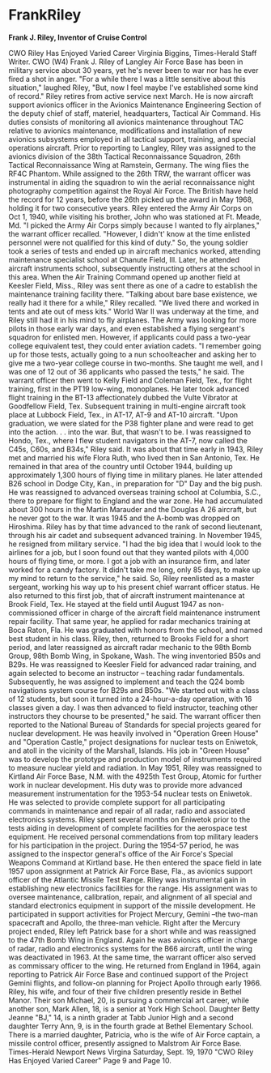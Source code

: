 # FrankRiley
**Frank J. Riley, Inventor of Cruise Control**

CWO Riley Has Enjoyed Varied Career Virginia Biggins, Times-Herald Staff Writer. CWO (W4) Frank J. Riley of Langley Air Force Base has been in military service about 30 years, yet he's never been to war nor has he ever fired a shot in anger. "For a while there I was a little sensitive about this situation," laughed Riley, "But, now I feel maybe I've established some kind of record." Riley retires from active service next March. He is now aircraft support avionics officer in the Avionics Maintenance Engineering Section of the deputy chief of staff, materiel, headquarters, Tactical Air Command. His duties consists of monitoring all avionics maintenance throughout TAC relative to avionics maintenance, modifications and installation of new avionics subsystems employed in all tactical support, training, and special operations aircraft. Prior to reporting to Langley, Riley was assigned to the avionics division of the 38th Tactical Reconnaissance Squadron, 26th Tactical Reconnaissance Wing at Ramstein, Germany. The wing flies the RF4C Phantom. While assigned to the 26th TRW, the warrant officer was instrumental in aiding the squadron to win the aerial reconnaissance night photography competition against the Royal Air Force. The British have held the record for 12 years, before the 26th picked up the award in May 1968, holding it for two consecutive years. Riley entered the Army Air Corps on Oct 1, 1940, while visiting his brother, John who was stationed at Ft. Meade, Md. "I picked the Army Air Corps simply because I wanted to fly airplanes," the warrant officer recalled. "However, I didn't' know at the time enlisted personnel were not qualified for this kind of duty." So, the young soldier took a series of tests and ended up in aircraft mechanics worked, attending maintenance specialist school at Chanute Field, Ill. Later, he attended aircraft instruments school, subsequently instructing others at the school in this area. When the Air Training Command opened up another field at Keesler Field, Miss., Riley was sent there as one of a cadre to establish the maintenance training facility there. "Talking about bare base existence, we really had it there for a while," Riley recalled. "We lived there and worked in tents and ate out of mess kits." World War II was underway at the time, and Riley still had it in his mind to fly airplanes. The Army was looking for more pilots in those early war days, and even established a flying sergeant's squadron for enlisted men. However, if applicants could pass a two-year college equivalent test, they could enter aviation cadets. "I remember going up for those tests, actually going to a nun schoolteacher and asking her to give me a two-year college course in two-months. She taught me well, and I was one of 12 out of 36 applicants who passed the tests," he said. The warrant officer then went to Kelly Field and Coleman Field, Tex., for flight training, first in the PT19 low-wing, monoplanes. He later took advanced flight training in the BT-13 affectionately dubbed the Vulte Vibrator at Goodfellow Field, Tex. Subsequent training in multi-engine aircraft took place at Lubbock Field, Tex., in AT-17, AT-9 and AT-10 aircraft. "Upon graduation, we were slated for the P38 fighter plane and were read to get into the action. . . into the war. But, that wasn't to be. I was reassigned to Hondo, Tex., where I flew student navigators in the AT-7, now called the C45s, C60s, and B34s," Riley said. It was about that time early in 1943, Riley met and married his wife Flora Ruth, who lived then in San Antonio, Tex. He remained in that area of the country until October 1944, building up approximately 1,300 hours of flying time in military planes. He later attended B26 school in Dodge City, Kan., in preparation for "D" Day and the big push. He was reassigned to advanced overseas training school at Columbia, S.C., there to prepare for flight to England and the war zone. He had accumulated about 300 hours in the Martin Marauder and the Douglas A 26 aircraft, but he never got to the war. It was 1945 and the A-bomb was dropped on Hiroshima. Riley has by that time advanced to the rank of second lieutenant, through his air cadet and subsequent advanced training. In November 1945, he resigned from military service. "I had the big idea that I would look to the airlines for a job, but I soon found out that they wanted pilots with 4,000 hours of flying time, or more. I got a job with an insurance firm, and later worked for a candy factory. It didn't take me long, only 85 days, to make up my mind to return to the service," he said. So, Riley reenlisted as a master sergeant, working his way up to his present chief warrant officer status. He also returned to this first job, that of aircraft instrument maintenance at Brook Field, Tex. He stayed at the field until August 1947 as non-commissioned officer in charge of the aircraft field maintenance instrument repair facility. That same year, he applied for radar mechanics training at Boca Raton, Fla. He was graduated with honors from the school, and named best student in his class. Riley, then, returned to Brooks Field for a short period, and later reassigned as aircraft radar mechanic to the 98th Bomb Group, 98th Bomb Wing, in Spokane, Wash. The wing inventoried B50s and B29s. He was reassigned to Keesler Field for advanced radar training, and again selected to become an instructor – teaching radar fundamentals. Subsequently, he was assigned to implement and teach the Q24 bomb navigations system course for B29s and B50s. "We started out with a class of 12 students, but soon it turned into a 24-hour-a-day operation, with 16 classes given a day. I was then advanced to field instructor, teaching other instructors they chourse to be presented," he said. The warrant officer then reported to the National Bureau of Standards for special projects geared for nuclear development. He was heavily involved in "Operation Green House" and "Operation Castle," project designations for nuclear tests on Eniwetok, and atoll in the vicinity of the Marshall, Islands. His job in "Green House" was to develop the prototype and production model of instruments required to measure nuclear yield and radiation. In May 1951, Riley was reassigned to Kirtland Air Force Base, N.M. with the 4925th Test Group, Atomic for further work in nuclear development. His duty was to provide more advanced measurement instrumentation for the 1953-54 nuclear tests on Eniwetok. He was selected to provide complete support for all participating commands in maintenance and repair of all radar, radio and associated electronics systems. Riley spent several months on Eniwetok prior to the tests aiding in development of complete facilities for the aerospace test equipment. He received personal commendations from top military leaders for his participation in the project. During the 1954-57 period, he was assigned to the inspector general's office of the Air Force's Special Weapons Command at Kirtland base. He then entered the space field in late 1957 upon assignment at Patrick Air Force Base, Fla., as avionics support officer of the Atlantic Missile Test Range. Riley was instrumental gain in establishing new electronics facilities for the range. His assignment was to oversee maintenance, calibration, repair, and alignment of all special and standard electronics equipment in support of the missile development. He participated in support activities for Project Mercury, Gemini –the two-man spacecraft and Apollo, the three-man vehicle. Right after the Mercury project ended, Riley left Patrick base for a short while and was reassigned to the 47th Bomb Wing in England. Again he was avionics officer in charge of radar, radio and electronics systems for the B66 aircraft, until the wing was deactivated in 1963. At the same time, the warrant officer also served as commissary officer to the wing. He returned from England in 1964, again reporting to Patrick Air Force Base and continued support of the Project Gemini flights, and follow-on planning for Project Apollo through early 1966. Riley, his wife, and four of their five children presently reside in Bethel Manor. Their son Michael, 20, is pursuing a commercial art career, while another son, Mark Allen, 18, is a senior at York High School. Daughter Betty Jeanne "BJ," 14, is a ninth grader at Tabb Junior High and a second daughter Terry Ann, 9, is in the fourth grade at Bethel Elementary School. There is a married daughter, Patricia, who is the wife of Air Force captain, a missile control officer, presently assigned to Malstrom Air Force Base. Times-Herald Newport News Virgina Saturday, Sept. 19, 1970 "CWO Riley Has Enjoyed Varied Career" Page 9 and Page 10.
